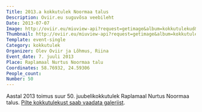 ```yaml
---
Title: 2013.a kokkutulek Noormaa talus
Description: Oviir.eu suguvõsa veebileht
Date: 2013-07-07
Image: http://oviir.eu/miuview-api?request=getimage&album=kokkutulekud&item=2013_50-kokkutulek-nurtus-noormal.jpg&size=1200&mode=longest
Thumbnail: http://oviir.eu/miuview-api?request=getimage&album=kokkutulekud&item=2013_50-kokkutulek-nurtus-noormal.jpg&size=600&mode=square
Template: event-single
Category: kokkutulek
Organizer: Olev Oviir ja Lõhmus, Riina
Event_date: 7. juuli 2013
Place: Raplamaal Nurtus Noormaa talu
Coordinates: 58.76932, 24.59306
People_count:
Number: 50
---
```


Aastal 2013 toimus suur 50. juubelikokkutulek Raplamaal Nurtus Noormaa talus.
<a href="http://oviir.eu/?page_id=138#50_s_kokkutulek2013" title="Ava galerii">Pilte kokkutulekust saab vaadata galeriist</a>.
